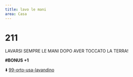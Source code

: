 ```yaml
---
title: lavo le mani
area: Casa
---
```

# 211
LAVARSI SEMPRE LE MANI DOPO AVER TOCCATO LA TERRA!

**#BONUS +1**

⬇️ [99-orto-usa-lavandino](../adventure/99-orto-usa-lavandino.md)
